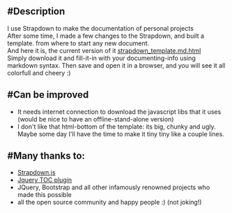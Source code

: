 #Description 
------------
I use Strapdown to make the documentation of personal projects    
After some time, I made a few changes to the Strapdown, and built a template. from where to start any new document.    
And here it is, the current version of it [strapdown_template.md.html](https://github.com/zipizap/strapdown_template/raw/master/strapdown_template.md.html)     
Simply download it and fill-it-in with your documenting-info using markdown syntax.
Then save and open it in a browser, and you will see it all colorfull and cheery :)


#Can be improved
------------
  + It needs internet connection to download the javascript libs that it uses (would be nice to have an offline-stand-alone version)
  + I don't like that html-bottom of the template: its big, chunky and ugly. Maybe some day I'll have the time to make it tiny tiny like a couple lines.


#Many thanks to:
-----------
  + [Strapdown.js](http://strapdownjs.com/)
  + [Jquery TOC plugin](http://projects.jga.me/toc/#toc0)
  + JQuery, Bootstrap and all other infamously renowned projects who made this possible
  + all the open source community and happy people :)  (not joking!)



